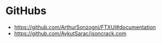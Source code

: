 # GitHubs
+ https://github.com/ArthurSonzogni/FTXUI#documentation
+ https://github.com/AykutSarac/jsoncrack.com